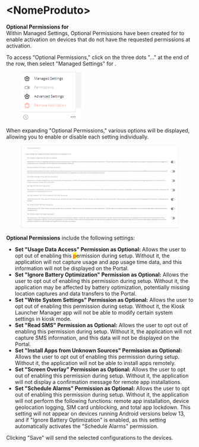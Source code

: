 # \<NomeProduto>

**Optional Permissions for**\
Within Managed Settings, Optional Permissions have been created for to enable activation on devices that do not have the requested permissions at activation.

To access "Optional Permissions," click on the three dots "..." at the end of the row, then select "Managed Settings" for .

<figure><img src="../../../../../.gitbook/assets/image (21).png" alt=""><figcaption></figcaption></figure>

When expanding "Optional Permissions," various options will be displayed, allowing you to enable or disable each setting individually.

<figure><img src="../../../../../.gitbook/assets/image (20).png" alt=""><figcaption></figcaption></figure>

**Optional Permissions** include the following settings:

* **Set "Usage Data Access" Permission as Optional:** Allows the user to opt out of enabling this <mark style="color:red;">p</mark>ermission during setup. Without it, the application will not capture usage and app usage time data, and this information will not be displayed on the Portal.
* **Set "Ignore Battery Optimization" Permission as Optional:** Allows the user to opt out of enabling this permission during setup. Without it, the application may be affected by battery optimization, potentially missing location captures and data transfers to the Portal.
* **Set "Write System Settings" Permission as Optional:** Allows the user to opt out of enabling this permission during setup. Without it, the Kiosk Launcher Manager app will not be able to modify certain system settings in kiosk mode.
* **Set "Read SMS" Permission as Optional:** Allows the user to opt out of enabling this permission during setup. Without it, the application will not capture SMS information, and this data will not be displayed on the Portal.
* **Set "Install Apps from Unknown Sources" Permission as Optional:** Allows the user to opt out of enabling this permission during setup. Without it, the application will not be able to install apps remotely.
* **Set "Screen Overlay" Permission as Optional:** Allows the user to opt out of enabling this permission during setup. Without it, the application will not display a confirmation message for remote app installations.
* **Set "Schedule Alarms" Permission as Optional:** Allows the user to opt out of enabling this permission during setup. Without it, the application will not perform the following functions: remote app installation, device geolocation logging, SIM card unblocking, and total app lockdown. This setting will not appear on devices running Android versions below 13, and if "Ignore Battery Optimization" is enabled, as this setting automatically activates the "Schedule Alarms" permission.

Clicking "Save" will send the selected configurations to the devices.
